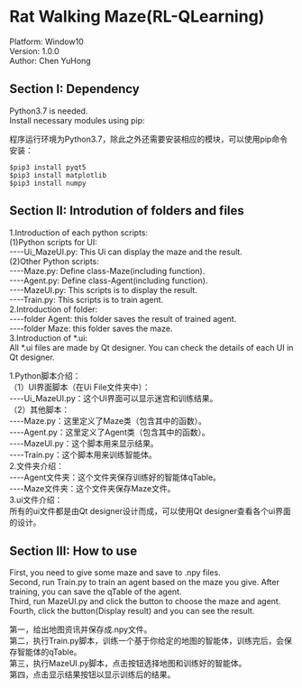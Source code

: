 # Rat Walking Maze(RL-QLearning)
Platform: Window10  
Version: 1.0.0  
Author: Chen YuHong  
## Section I: Dependency

Python3.7 is needed.  
Install necessary modules using pip:

程序运行环境为Python3.7，除此之外还需要安装相应的模块，可以使用pip命令安装：

`$pip3 install pyqt5`  
`$pip3 install matplotlib`  
`$pip3 install numpy`

## Section II: Introdution of folders and files

1.Introduction of each python scripts:  
	(1)Python scripts for UI:  
	----Ui_MazeUI.py: This Ui can display the maze and the result.  
	(2)Other Python scripts:  
	----Maze.py: Define class-Maze(including function).  
	----Agent.py: Define class-Agent(including function).  
	----MazeUI.py: This scripts is to display the result.  
	----Train.py: This scripts is to train agent.  
2.Introduction of folder:  
	----folder Agent: this folder saves the result of trained agent.  
	----folder Maze: this folder saves the maze.  
3.Introduction of *.ui:  
All *.ui files are made by Qt designer. You can check the details of each UI in Qt designer.

1.Python脚本介绍：  
	（1）UI界面脚本（在Ui File文件夹中）：  
	----Ui_MazeUI.py：这个UI界面可以显示迷宫和训练结果。  
	（2）其他脚本：  
	----Maze.py：这里定义了Maze类（包含其中的函数）。  
	----Agent.py：这里定义了Agent类（包含其中的函数）。  
	----MazeUI.py：这个脚本用来显示结果。  
	----Train.py：这个脚本用来训练智能体。  
2.文件夹介绍：  
	----Agent文件夹：这个文件夹保存训练好的智能体qTable。  
	----Maze文件夹：这个文件夹保存Maze文件。  
3.ui文件介绍：  
所有的ui文件都是由Qt designer设计而成，可以使用Qt designer查看各个ui界面的设计。

## Section III: How to use

First, you need to give some maze and save to .npy files.  
Second, run Train.py to train an agent based on the maze you give. After training, you can save the qTable of the agent.  
Third, run MazeUI.py and click the button to choose the maze and agent.  
Fourth, click the button(Display result) and you can see the result.

第一，给出地图资讯并保存成.npy文件。  
第二，执行Train.py脚本，训练一个基于你给定的地图的智能体，训练完后，会保存智能体的qTable。  
第三，执行MazeUI.py脚本，点击按钮选择地图和训练好的智能体。  
第四，点击显示结果按钮以显示训练后的结果。  